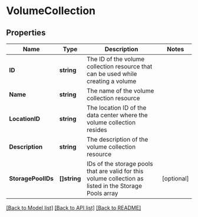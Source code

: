 # VolumeCollection

## Properties

Name | Type | Description | Notes
------------ | ------------- | ------------- | -------------
**ID** | **string** | The ID of the volume collection resource that can be used while creating a volume | 
**Name** | **string** | The name of the volume collection resource | 
**LocationID** | **string** | The location ID of the data center where the volume collection resides | 
**Description** | **string** | The description of the volume collection resource | 
**StoragePoolIDs** | **[]string** | IDs of the storage pools that are valid for this volume collection as listed in the Storage Pools array | [optional] 

[[Back to Model list]](../README.md#documentation-for-models) [[Back to API list]](../README.md#documentation-for-api-endpoints) [[Back to README]](../README.md)


